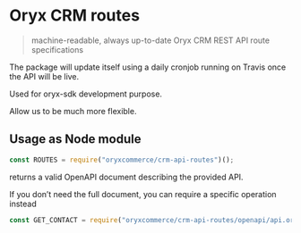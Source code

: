 # Oryx CRM routes

> machine-readable, always up-to-date Oryx CRM REST API route specifications

The package will update itself using a daily cronjob running on Travis once the API will be live.

Used for oryx-sdk development purpose.

Allow us to be much more flexible.

## Usage as Node module

```js
const ROUTES = require("oryxcommerce/crm-api-routes")();
```

returns a valid OpenAPI document describing the provided API.

If you don’t need the full document, you can require a specific operation instead

```js
const GET_CONTACT = require("oryxcommerce/crm-api-routes/openapi/api.oryxcrm.com/operations/contact/get.json");
```
